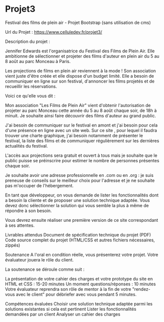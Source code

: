 # Projet3
Festival des films de plein air - Projet Bootstrap (sans utilisation de cms)

Url du Projet : https://www.celluledev.fr/projet3/

Description du projet : 

Jennifer Edwards est l'organisatrice du Festival des Films de Plein Air. Elle ambitionne de sélectionner et projeter des films d'auteur en plein air du 5 au 8 août au parc Monceau à Paris.

Les projections de films en plein air reviennent à la mode !
Son association vient juste d'être créée et elle dispose d'un budget limité. Elle a besoin de communiquer en ligne sur son festival, d'annoncer les films projetés et de recueillir les réservations.

Voici ce qu'elle vous dit :

Mon association "Les Films de Plein Air" vient d'obtenir l'autorisation de projeter au parc Monceau cette année du 5 au 8 août chaque soir, de 18h à minuit. Je souhaite ainsi faire découvrir des films d'auteur au grand public.

J'ai besoin de communiquer sur le festival en amont et j'ai besoin pour cela d'une présence en ligne avec un site web. Sur ce site , pour lequel il faudra trouver une charte graphique, j'ai besoin notamment de présenter le festival, la liste des films et de communiquer régulièrement sur les dernières actualités du festival.

L'accès aux projections sera gratuit et ouvert à tous mais je souhaite que le public puisse se préinscrire pour estimer le nombre de personnes présentes chaque soir.

Je souhaite avoir une adresse professionnelle en .com ou en .org : je suis preneuse de conseils sur le meilleur choix pour l'adresse et je ne souhaite pas m'occuper de l'hébergement.

En tant que développeur, on vous demande de lister les fonctionnalités dont a besoin la cliente et de proposer une solution technique adaptée. Vous devez donc sélectionner la solution qui vous semble la plus à même de répondre à son besoin.

Vous devrez ensuite réaliser une première version de ce site correspondant à ses attentes.‌ 

Livrables attendus
Document de spécification technique du projet (PDF)
Code source complet du projet (HTML/CSS et autres fichiers nécessaires, zippés)
 

Soutenance
A l'oral en condition réelle, vous présenterez votre projet. Votre évaluateur jouera le rôle du client.

La soutenance se déroule comme suit :

La présentation de votre cahier des charges et votre prototype du site en HTML et CSS : 15-20 minutes
Un moment questions/réponses : 10 minutes
Votre évaluateur reprendra son rôle de mentor à la fin de votre "rendez-vous avec le client" pour débriefer avec vous pendant 5 minutes. 

 

Compétences évaluées
Choisir une solution technique adaptée parmi les solutions existantes si cela est pertinent
Lister les fonctionnalités demandées par un client
Analyser un cahier des charges

